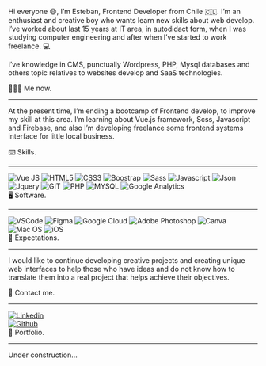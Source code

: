 
<div class="introduction my-3">
<p><span class="fw-bold text-uppercase">Hi everyone 😃</span>, I’m Esteban, Frontend Developer from <span class="fw-bold">Chile 🇨🇱</span>. I’m an enthusiast and creative boy who wants learn new skills about web develop. I’ve worked about last 15 years at IT area, in autodidact form, when I was studying computer engineering and after when I’ve started to work freelance. 💻</p>

<p>I’ve knowledge in CMS, punctually Wordpress, PHP, Mysql databases and others topic relatives to websites develop and SaaS technologies.</p>
</div>

<div class="actual my-3">
<span class="fw-bold text-uppercase py-3">👨🏻‍💻 Me now.</span>
<hr class="w-25">

<p>At the present time, I’m ending a bootcamp of Frontend develop, to improve my skill at this area. I’m learning about Vue.js framework, Scss, Javascript and Firebase, and also I’m developing freelance some frontend systems interface for little local business.</p>
</div>

<div class="skills my-3">
<span class="fw-bold text-uppercase py-3">⌨️ Skills.</span>
<hr class="w-25">

<div class="d-flex g-3 flex-row flex-wrap g-3">
<img class="mx-2" alt="Vue JS" src="https://img.shields.io/badge/Vue.js-35495E?style=for-the-badge&logo=vue.js&logoColor=4FC08D" />
<img class="mx-2" alt="HTML5" src="https://img.shields.io/badge/HTML5-E34F26?style=for-the-badge&logo=html5&logoColor=white" /> 
<img class="mx-2" alt="CSS3" src="https://img.shields.io/badge/CSS3-1572B6?style=for-the-badge&logo=css3&logoColor=white" />
<img class="mx-2" alt="Boostrap" src="https://img.shields.io/badge/Bootstrap-563D7C?style=for-the-badge&logo=bootstrap&logoColor=white" /> 
<img class="mx-2" alt="Sass" src="https://img.shields.io/badge/Sass-CC6699?style=for-the-badge&logo=sass&logoColor=white" />
<img class="mx-2" alt="Javascript" src="https://img.shields.io/badge/JavaScript-323330?style=for-the-badge&logo=javascript&logoColor=F7DF1E" /> 
<img class="mx-2" alt="Json" src="https://img.shields.io/badge/json-5E5C5C?style=for-the-badge&logo=json&logoColor=white" />
<img class="mx-2" alt="Jquery" src="https://img.shields.io/badge/jQuery-0769AD?style=for-the-badge&logo=jquery&logoColor=white" />
<img class="mx-2" alt="GIT" src="https://img.shields.io/badge/GIT-E44C30?style=for-the-badge&logo=git&logoColor=white" />
<img class="mx-2" alt="PHP" src="https://img.shields.io/badge/PHP-777BB4?style=for-the-badge&logo=php&logoColor=white" />
<img class="mx-2" alt="MYSQL" src="https://img.shields.io/badge/MySQL-005C84?style=for-the-badge&logo=mysql&logoColor=white" />
<img class="mx-2" alt="Google Analytics" src="https://img.shields.io/badge/Google%20Analytics-E37400?style=for-the-badge&logo=google%20analytics&logoColor=white" />
</div>
</div>

<div class="software my-3">
<span class="fw-bold text-uppercase py-3">🖥️ Software.</span>
<hr class="w-25">

<div class="d-flex g-3 flex-row flex-wrap g-3">
<img class="mx-2" alt="VSCode" src="https://img.shields.io/badge/VSCode-0078D4?style=for-the-badge&logo=visual%20studio%20code&logoColor=white" />
<img class="mx-2" alt="Figma" src="https://img.shields.io/badge/Figma-F24E1E?style=for-the-badge&logo=figma&logoColor=white" />
<img class="mx-2" alt="Google Cloud" src="https://img.shields.io/badge/Google_Cloud-4285F4?style=for-the-badge&logo=google-cloud&logoColor=white" />
<img class="mx-2" alt="Adobe Photoshop" src="https://img.shields.io/badge/Adobe%20Photoshop-31A8FF?style=for-the-badge&logo=Adobe%20Photoshop&logoColor=black" />
<img class="mx-2" alt="Canva" src="https://img.shields.io/badge/Canva-%2300C4CC.svg?&style=for-the-badge&logo=Canva&logoColor=white" />
<img class="mx-2" alt="Mac OS" src="https://img.shields.io/badge/mac%20os-000000?style=for-the-badge&logo=apple&logoColor=white" />
<img class="mx-2" alt="iOS" src="https://img.shields.io/badge/iOS-000000?style=for-the-badge&logo=ios&logoColor=white" />
</div>
</div>

<div class="expectatives my-3">
<span class="fw-bold text-uppercase py-3">🚀 Expectations.</span>
<hr class="w-25">

<p>I would like to continue developing creative projects and creating unique web interfaces to help those who have ideas and do not know how to translate them into a real project that helps achieve their objectives.</p>

</div>

<div class="contact my-3">
<span class="fw-bold text-uppercase py-3">📨 Contact me.</span>
<hr class="w-25">

<div class="d-flex g-3 flex-row flex-wrap g-3 py-3">
   <a href="https://https://www.linkedin.com/in/esilvapellet/" target="_blank"><img class="mx-2" alt="Linkedin"
        src="https://img.shields.io/badge/LinkedIn-0077B5?style=for-the-badge&logo=linkedin&logoColor=white" /></a>
</div>

<div class="d-flex g-3 flex-row flex-wrap g-3 py-3">
   <a href="https://github.com/esilvapellet" target="_blank"><img class="mx-2" alt="Github" src="https://img.shields.io/badge/GitHub-100000?style=for-the-badge&logo=github&logoColor=white" /></a>
</div>

</div>

<div class="portfolio my-3">
<span class="fw-bold text-uppercase py-3">💼 Portfolio.</span>
<hr class="w-25">

<span>Under construction...</span>
</div>
